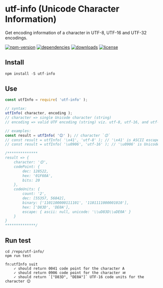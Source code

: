 # utf-info (Unicode Character Information)
Get encoding information of a character in UTF-8, UTF-16 and UTF-32 encodings.

[![npm-version](https://img.shields.io/npm/v/utf-info?style=flat-square)](https://www.npmjs.com/package/utf-info)
[![dependencies](https://img.shields.io/david/thatisuday/utf-info?style=flat-square)](https://www.npmjs.com/package/utf-info)
[![downloads](https://img.shields.io/npm/dt/utf-info?style=flat-square)](https://www.npmjs.com/package/utf-info)
[![license](https://img.shields.io/npm/l/utf-info?style=flat-square)](https://www.npmjs.com/package/utf-info)

## Install
```js
npm install -S utf-info
```

## Use
```js
const utfInfo = require( 'utf-info' );

// syntax:
utfInfo( character, encoding );
// character => single Unicode character (string)
// encoding => valid UTF encoding (string) viz. utf-8, utf-16, and utf-32

// examples:
const result = utfInfo( '😊' ); // character `😊`
// const result = utfInfo( '\x41', 'utf-8' ); // '\x41' is ASCII escape character `A`
// const result = utfInfo( '\u0906', 'utf-16' ); // '\u0906' is Unicode escape for character `आ`

/**************
result => {
    character: '😊',
    codePoint: {
        dec: 128522,
        hex: '01F60A',
        bits: 20
    },
    codeUnits: {
        count: '2',
        dec: [55357, 56842],
        binary: ['1101100000111101', '1101111000001010'],
        hex: ['D83D', 'DE0A'],
        escape: { ascii: null, unicode: '\\uD83D\\uDE0A' }
    }
}
**************/
```


## Run test
```
cd /repo/utf-info/
npm run test

fn:utfInfo suit
    ✓ should return 0041 code point for the character A
    ✓ should return 0906 code point for the character आ
    ✓ should return `["D83D", "DE0A"]` UTF-16 code units for the character 😊
```